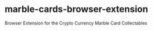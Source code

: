 # marble-cards-browser-extension
Browser Extension for the Crypto Currency Marble Card Collectables
